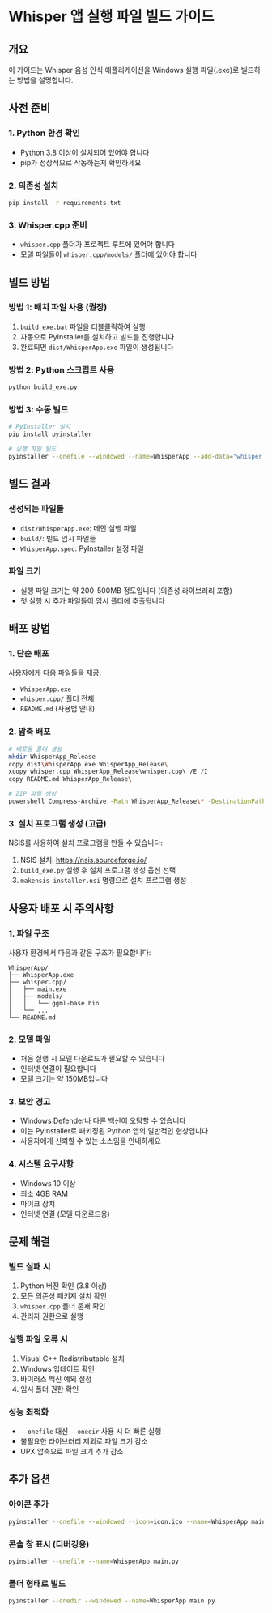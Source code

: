 # Whisper 앱 실행 파일 빌드 가이드

## 개요
이 가이드는 Whisper 음성 인식 애플리케이션을 Windows 실행 파일(.exe)로 빌드하는 방법을 설명합니다.

## 사전 준비

### 1. Python 환경 확인
- Python 3.8 이상이 설치되어 있어야 합니다
- pip가 정상적으로 작동하는지 확인하세요

### 2. 의존성 설치
```bash
pip install -r requirements.txt
```

### 3. Whisper.cpp 준비
- `whisper.cpp` 폴더가 프로젝트 루트에 있어야 합니다
- 모델 파일들이 `whisper.cpp/models/` 폴더에 있어야 합니다

## 빌드 방법

### 방법 1: 배치 파일 사용 (권장)
1. `build_exe.bat` 파일을 더블클릭하여 실행
2. 자동으로 PyInstaller를 설치하고 빌드를 진행합니다
3. 완료되면 `dist/WhisperApp.exe` 파일이 생성됩니다

### 방법 2: Python 스크립트 사용
```bash
python build_exe.py
```

### 방법 3: 수동 빌드
```bash
# PyInstaller 설치
pip install pyinstaller

# 실행 파일 빌드
pyinstaller --onefile --windowed --name=WhisperApp --add-data="whisper.cpp;whisper.cpp" --hidden-import=sounddevice --hidden-import=soundfile --hidden-import=librosa --hidden-import=scipy --hidden-import=torch --hidden-import=torchaudio --hidden-import=sklearn --hidden-import=matplotlib --hidden-import=seaborn --hidden-import=requests main.py
```

## 빌드 결과

### 생성되는 파일들
- `dist/WhisperApp.exe`: 메인 실행 파일
- `build/`: 빌드 임시 파일들
- `WhisperApp.spec`: PyInstaller 설정 파일

### 파일 크기
- 실행 파일 크기는 약 200-500MB 정도입니다 (의존성 라이브러리 포함)
- 첫 실행 시 추가 파일들이 임시 폴더에 추출됩니다

## 배포 방법

### 1. 단순 배포
사용자에게 다음 파일들을 제공:
- `WhisperApp.exe`
- `whisper.cpp/` 폴더 전체
- `README.md` (사용법 안내)

### 2. 압축 배포
```bash
# 배포용 폴더 생성
mkdir WhisperApp_Release
copy dist\WhisperApp.exe WhisperApp_Release\
xcopy whisper.cpp WhisperApp_Release\whisper.cpp\ /E /I
copy README.md WhisperApp_Release\

# ZIP 파일 생성
powershell Compress-Archive -Path WhisperApp_Release\* -DestinationPath WhisperApp_Release.zip
```

### 3. 설치 프로그램 생성 (고급)
NSIS를 사용하여 설치 프로그램을 만들 수 있습니다:
1. NSIS 설치: https://nsis.sourceforge.io/
2. `build_exe.py` 실행 후 설치 프로그램 생성 옵션 선택
3. `makensis installer.nsi` 명령으로 설치 프로그램 생성

## 사용자 배포 시 주의사항

### 1. 파일 구조
사용자 환경에서 다음과 같은 구조가 필요합니다:
```
WhisperApp/
├── WhisperApp.exe
├── whisper.cpp/
│   ├── main.exe
│   ├── models/
│   │   └── ggml-base.bin
│   └── ...
└── README.md
```

### 2. 모델 파일
- 처음 실행 시 모델 다운로드가 필요할 수 있습니다
- 인터넷 연결이 필요합니다
- 모델 크기는 약 150MB입니다

### 3. 보안 경고
- Windows Defender나 다른 백신이 오탐할 수 있습니다
- 이는 PyInstaller로 패키징된 Python 앱의 일반적인 현상입니다
- 사용자에게 신뢰할 수 있는 소스임을 안내하세요

### 4. 시스템 요구사항
- Windows 10 이상
- 최소 4GB RAM
- 마이크 장치
- 인터넷 연결 (모델 다운로드용)

## 문제 해결

### 빌드 실패 시
1. Python 버전 확인 (3.8 이상)
2. 모든 의존성 패키지 설치 확인
3. `whisper.cpp` 폴더 존재 확인
4. 관리자 권한으로 실행

### 실행 파일 오류 시
1. Visual C++ Redistributable 설치
2. Windows 업데이트 확인
3. 바이러스 백신 예외 설정
4. 임시 폴더 권한 확인

### 성능 최적화
- `--onefile` 대신 `--onedir` 사용 시 더 빠른 실행
- 불필요한 라이브러리 제외로 파일 크기 감소
- UPX 압축으로 파일 크기 추가 감소

## 추가 옵션

### 아이콘 추가
```bash
pyinstaller --onefile --windowed --icon=icon.ico --name=WhisperApp main.py
```

### 콘솔 창 표시 (디버깅용)
```bash
pyinstaller --onefile --name=WhisperApp main.py
```

### 폴더 형태로 빌드
```bash
pyinstaller --onedir --windowed --name=WhisperApp main.py
``` 
